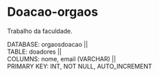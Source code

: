 # Doacao-orgaos

Trabalho da faculdade.

DATABASE: orgaosdoacao ||</br>
TABLE: doadores || </br>
COLUMNS: nome, email (VARCHAR) ||</br>
PRIMARY KEY: INT, NOT NULL, AUTO_INCREMENT

